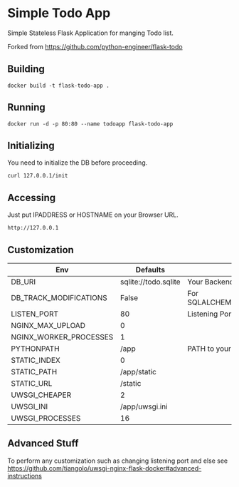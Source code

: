 # Simple Todo App

Simple Stateless Flask Application for manging Todo list.

Forked from https://github.com/python-engineer/flask-todo

## Building

```
docker build -t flask-todo-app .
```

## Running

```
docker run -d -p 80:80 --name todoapp flask-todo-app
```

## Initializing
You need to initialize the DB before proceeding.

```
curl 127.0.0.1/init
```

## Accessing
Just put IPADDRESS or HOSTNAME on your Browser URL. 

```
http://127.0.0.1
```

## Customization

| Env                    | Defaults             | Description                        |
|------------------------|----------------------|------------------------------------|
| DB_URI                 | sqlite://todo.sqlite | Your Backend DB URI                |
| DB_TRACK_MODIFICATIONS | False                | For SQLALCHEMY_TRACK_MODIFICATIONS |
| LISTEN_PORT            | 80                   | Listening Port for Nginx           |
| NGINX_MAX_UPLOAD       | 0                    |                                    |
| NGINX_WORKER_PROCESSES | 1                    |                                    |
| PYTHONPATH             | /app                 | PATH to your Python App            |
| STATIC_INDEX           | 0                    |                                    |
| STATIC_PATH            | /app/static          |                                    |
| STATIC_URL             | /static              |                                    |
| UWSGI_CHEAPER          | 2                    |                                    |
| UWSGI_INI              | /app/uwsgi.ini       |                                    |
| UWSGI_PROCESSES        | 16                   |                                    |


## Advanced Stuff

To perform any customization such as changing listening port and else see https://github.com/tiangolo/uwsgi-nginx-flask-docker#advanced-instructions
